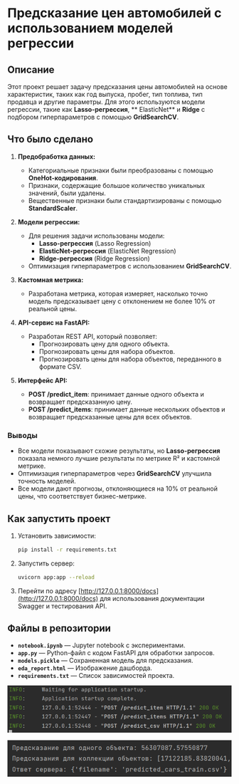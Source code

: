 # Предсказание цен автомобилей с использованием моделей регрессии

## Описание

Этот проект решает задачу предсказания цены автомобилей на основе характеристик, таких как год выпуска, пробег, тип
топлива, тип продавца и другие параметры. Для этого используются модели регрессии, такие как **Lasso-регрессия**, **
ElasticNet** и **Ridge** с подбором гиперпараметров с помощью **GridSearchCV**.

## Что было сделано

1. **Предобработка данных:**
    - Категориальные признаки были преобразованы с помощью **OneHot-кодирования**.
    - Признаки, содержащие большое количество уникальных значений, были удалены.
    - Вещественные признаки были стандартизированы с помощью **StandardScaler**.

2. **Модели регрессии:**
    - Для решения задачи использованы модели:
        - **Lasso-регрессия** (Lasso Regression)
        - **ElasticNet-регрессия** (ElasticNet Regression)
        - **Ridge-регрессия** (Ridge Regression)
    - Оптимизация гиперпараметров с использованием **GridSearchCV**.

3. **Кастомная метрика:**
    - Разработана метрика, которая измеряет, насколько точно модель предсказывает цену с отклонением не более 10% от
      реальной цены.

4. **API-сервис на FastAPI:**
    - Разработан REST API, который позволяет:
        - Прогнозировать цену для одного объекта.
        - Прогнозировать цены для набора объектов.
        - Прогнозировать цены для набора объектов, переданного в формате CSV.

5. **Интерфейс API:**
    - **POST /predict_item**: принимает данные одного объекта и возвращает предсказанную цену.
    - **POST /predict_items**: принимает данные нескольких объектов и возвращает предсказанные цены для всех объектов.

### Выводы

- Все модели показывают схожие результаты, но **Lasso-регрессия** показала немного лучшие результаты по метрике R² и
  кастомной метрике.
- Оптимизация гиперпараметров через **GridSearchCV** улучшила точность моделей.
- Все модели дают прогнозы, отклоняющиеся на 10% от реальной цены, что соответствует бизнес-метрике.

## Как запустить проект

1. Установить зависимости:
    ```bash
    pip install -r requirements.txt
    ```

2. Запустить сервер:
    ```bash
    uvicorn app:app --reload
    ```

3. Перейти по адресу [http://127.0.0.1:8000/docs](http://127.0.0.1:8000/docs) для использования документации Swagger и
   тестирования API.

## Файлы в репозитории

- **`notebook.ipynb`** — Jupyter notebook с экспериментами.
- **`app.py`** — Python-файл с кодом FastAPI для обработки запросов.
- **`models.pickle`** — Сохраненная модель для предсказания.
- **`eda_report.html`** — Изображение дашборда.
- **`requirements.txt`** — Список зависимостей проекта.


![img.png](img.png)

![img_2.png](img_2.png)